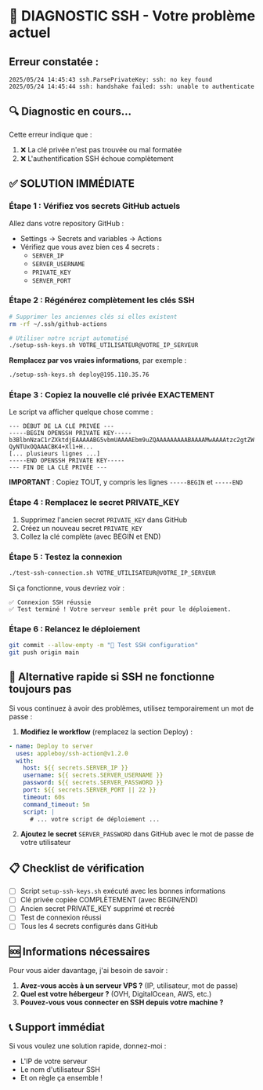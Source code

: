 # 🚨 DIAGNOSTIC SSH - Votre problème actuel

## Erreur constatée :
```
2025/05/24 14:45:43 ssh.ParsePrivateKey: ssh: no key found
2025/05/24 14:45:44 ssh: handshake failed: ssh: unable to authenticate
```

## 🔍 Diagnostic en cours...

Cette erreur indique que :
1. ❌ La clé privée n'est pas trouvée ou mal formatée
2. ❌ L'authentification SSH échoue complètement

## ✅ SOLUTION IMMÉDIATE

### Étape 1 : Vérifiez vos secrets GitHub actuels

Allez dans votre repository GitHub :
- Settings → Secrets and variables → Actions
- Vérifiez que vous avez bien ces 4 secrets :
  - `SERVER_IP`
  - `SERVER_USERNAME` 
  - `PRIVATE_KEY`
  - `SERVER_PORT`

### Étape 2 : Régénérez complètement les clés SSH

```bash
# Supprimer les anciennes clés si elles existent
rm -rf ~/.ssh/github-actions

# Utiliser notre script automatisé
./setup-ssh-keys.sh VOTRE_UTILISATEUR@VOTRE_IP_SERVEUR
```

**Remplacez par vos vraies informations**, par exemple :
```bash
./setup-ssh-keys.sh deploy@195.110.35.76
```

### Étape 3 : Copiez la nouvelle clé privée EXACTEMENT

Le script va afficher quelque chose comme :
```
--- DÉBUT DE LA CLÉ PRIVÉE ---
-----BEGIN OPENSSH PRIVATE KEY-----
b3BlbnNzaC1rZXktdjEAAAAABG5vbmUAAAAEbm9uZQAAAAAAAAABAAAAMwAAAAtzc2gtZW
QyNTUxOQAAACBK4+Xl1+H...
[... plusieurs lignes ...]
-----END OPENSSH PRIVATE KEY-----
--- FIN DE LA CLÉ PRIVÉE ---
```

**IMPORTANT** : Copiez TOUT, y compris les lignes `-----BEGIN` et `-----END`

### Étape 4 : Remplacez le secret PRIVATE_KEY

1. Supprimez l'ancien secret `PRIVATE_KEY` dans GitHub
2. Créez un nouveau secret `PRIVATE_KEY`
3. Collez la clé complète (avec BEGIN et END)

### Étape 5 : Testez la connexion

```bash
./test-ssh-connection.sh VOTRE_UTILISATEUR@VOTRE_IP_SERVEUR
```

Si ça fonctionne, vous devriez voir :
```
✅ Connexion SSH réussie
✅ Test terminé ! Votre serveur semble prêt pour le déploiement.
```

### Étape 6 : Relancez le déploiement

```bash
git commit --allow-empty -m "🔄 Test SSH configuration"
git push origin main
```

## 🔧 Alternative rapide si SSH ne fonctionne toujours pas

Si vous continuez à avoir des problèmes, utilisez temporairement un mot de passe :

1. **Modifiez le workflow** (remplacez la section Deploy) :

```yaml
- name: Deploy to server
  uses: appleboy/ssh-action@v1.2.0
  with:
    host: ${{ secrets.SERVER_IP }}
    username: ${{ secrets.SERVER_USERNAME }}
    password: ${{ secrets.SERVER_PASSWORD }}
    port: ${{ secrets.SERVER_PORT || 22 }}
    timeout: 60s
    command_timeout: 5m
    script: |
      # ... votre script de déploiement ...
```

2. **Ajoutez le secret** `SERVER_PASSWORD` dans GitHub avec le mot de passe de votre utilisateur

## 📋 Checklist de vérification

- [ ] Script `setup-ssh-keys.sh` exécuté avec les bonnes informations
- [ ] Clé privée copiée COMPLÈTEMENT (avec BEGIN/END)
- [ ] Ancien secret PRIVATE_KEY supprimé et recréé
- [ ] Test de connexion réussi
- [ ] Tous les 4 secrets configurés dans GitHub

## 🆘 Informations nécessaires

Pour vous aider davantage, j'ai besoin de savoir :
1. **Avez-vous accès à un serveur VPS ?** (IP, utilisateur, mot de passe)
2. **Quel est votre hébergeur ?** (OVH, DigitalOcean, AWS, etc.)
3. **Pouvez-vous vous connecter en SSH depuis votre machine ?**

## 📞 Support immédiat

Si vous voulez une solution rapide, donnez-moi :
- L'IP de votre serveur
- Le nom d'utilisateur SSH
- Et on règle ça ensemble !
